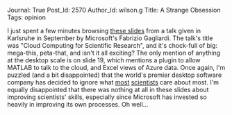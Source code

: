 Journal: True
Post_Id: 2570
Author_Id: wilson.g
Title: A Strange Obsession
Tags: opinion

<p>I just spent a few minutes browsing <a href="http://research.microsoft.com/pubs/102785/GridKA_2009.pdf">these slides</a> from a talk given in Karlsruhe in September by Microsoft's Fabrizio Gagliardi.  The talk's title was "Cloud Computing for Scientific Research", and it's chock-full of big: mega-this, peta-that, and isn't it all exciting? The only mention of anything at the desktop scale is on slide 19, which mentions a plugin to allow MATLAB to talk to the cloud, and Excel views of Azure data. Once again, I'm puzzled (and a bit disappointed) that the world's premier desktop software company has decided to ignore what <a href="{{root_path}}/files/papers/secse-survey-2009.pdf">most</a> <a href="{{root_path}}/files/papers/amsci-survey-2009.pdf">scientists</a> care about most. I'm equally disappointed that there was nothing at all in these slides about improving scientists' skills, especially since Microsoft has invested so heavily in improving its own processes. Oh well...</p>
